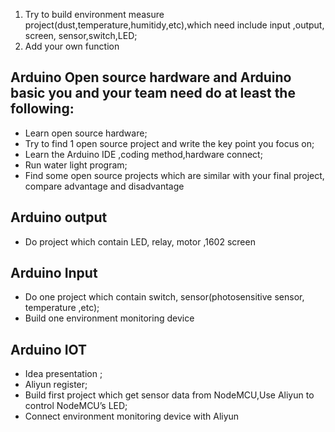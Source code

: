 1. Try to build environment measure project(dust,temperature,humitidy,etc),which need include input ,output, screen, sensor,switch,LED;
2. Add your own function
   

## Arduino Open source hardware and Arduino basic you and your team need do at least the following:
  
  
* Learn open source hardware;
* Try to find 1 open source project and write the key point you focus on;
* Learn the Arduino IDE ,coding method,hardware connect;
* Run water light program;
* Find some open source projects which are similar with  your final project, compare advantage and disadvantage


## Arduino output
* Do project which contain LED, relay, motor ,1602 screen

## Arduino Input
* Do one project which contain switch, sensor(photosensitive sensor, temperature ,etc);
* Build one environment monitoring device

## Arduino IOT

* Idea presentation ;
* Aliyun register;
* Build first project which get sensor data from NodeMCU,Use Aliyun to control NodeMCU’s LED;
* Connect environment monitoring device with Aliyun